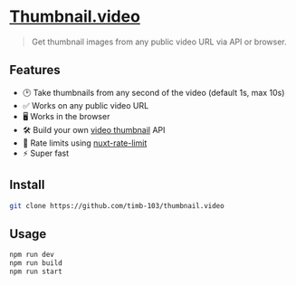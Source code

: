 # [Thumbnail.video](https://thumbnail.video)

> Get thumbnail images from any public video URL via API or browser.

## Features

- 🕑 Take thumbnails from any second of the video (default 1s, max 10s)
- ✅ Works on any public video URL
- 🖥 Works in the browser
- 🛠 Build your own [video thumbnail](https://github.com/timb-103/video-thumbnails) API
- 🚦 Rate limits using [nuxt-rate-limit](https://github.com/timb-103/nuxt-rate-limit)
- ⚡ Super fast

## Install

```sh
git clone https://github.com/timb-103/thumbnail.video
```

## Usage

```sh
npm run dev
npm run build
npm run start
```
